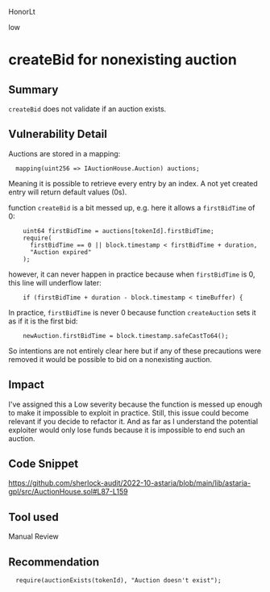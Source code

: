 HonorLt

low

# createBid for nonexisting auction

## Summary
```createBid``` does not validate if an auction exists.

## Vulnerability Detail
Auctions are stored in a mapping:
```solidity
  mapping(uint256 => IAuctionHouse.Auction) auctions;
```
Meaning it is possible to retrieve every entry by an index. A not yet created entry will return default values (0s).

function ```createBid``` is a bit messed up, e.g. here it allows a ```firstBidTime``` of 0:
```solidity
    uint64 firstBidTime = auctions[tokenId].firstBidTime;
    require(
      firstBidTime == 0 || block.timestamp < firstBidTime + duration,
      "Auction expired"
    );
```
however, it can never happen in practice because when ```firstBidTime``` is 0, this line will underflow later:
```solidity
    if (firstBidTime + duration - block.timestamp < timeBuffer) {
```
In practice, ```firstBidTime``` is never 0 because function ```createAuction``` sets it as if it is the first bid:
```solidity
    newAuction.firstBidTime = block.timestamp.safeCastTo64();
```
So intentions are not entirely clear here but if any of these precautions were removed it would be possible to bid on a nonexisting auction.

## Impact
I've assigned this a Low severity because the function is messed up enough to make it impossible to exploit in practice. Still, this issue could become relevant if you decide to refactor it. And as far as I understand the potential exploiter would only lose funds because it is impossible to end such an auction.

## Code Snippet

https://github.com/sherlock-audit/2022-10-astaria/blob/main/lib/astaria-gpl/src/AuctionHouse.sol#L87-L159

## Tool used

Manual Review

## Recommendation
```solidity
  require(auctionExists(tokenId), "Auction doesn't exist");
```